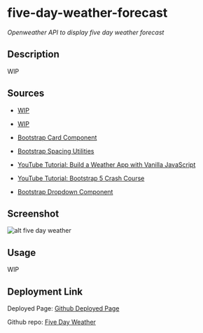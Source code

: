 # five-day-weather-forecast

*Openweather API to display five day weather forecast*
## Description


WIP



## Sources

- [WIP](WIP)

- [WIP](WIP)

- [Bootstrap Card Component](https://getbootstrap.com/docs/5.0/components/card/)
  
- [Bootstrap Spacing Utilities](https://getbootstrap.com/docs/5.0/utilities/spacing/)
  
- [YouTube Tutorial: Build a Weather App with Vanilla JavaScript](https://www.youtube.com/watch?v=nGVoHEZojiQ)
  
- [YouTube Tutorial: Bootstrap 5 Crash Course](https://www.youtube.com/watch?v=Jyvffr3aCp0)
  
- [Bootstrap Dropdown Component](https://getbootstrap.com/docs/4.0/components/dropdowns/)


## Screenshot

![alt five day weather](WIP)

## Usage

WIP

## Deployment Link

Deployed Page: [Github Deployed Page](WIP)

Github repo: [Five Day Weather](https://github.com/Exo-MDR-CD2000/five-day-weather-forecast)